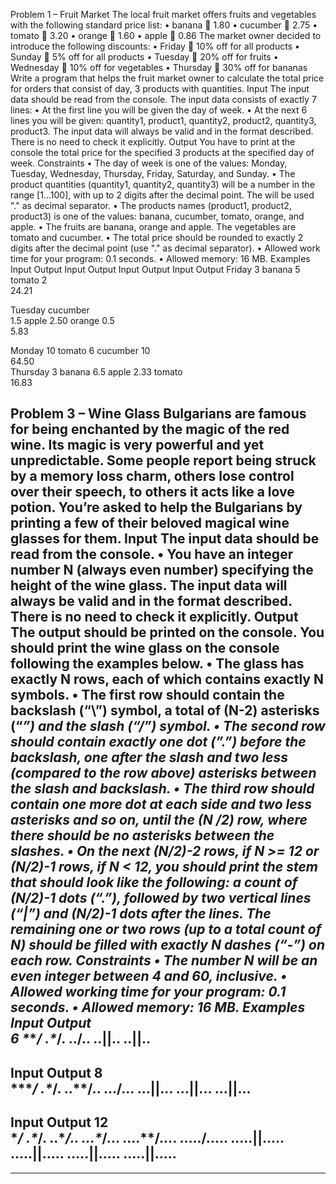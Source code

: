 
Problem 1 – Fruit Market
The local fruit market offers fruits and vegetables with the following standard price list:
•	banana  1.80
•	cucumber  2.75
•	tomato  3.20
•	orange  1.60
•	apple  0.86	The market owner decided to introduce the following discounts:
•	Friday  10% off for all products
•	Sunday  5% off for all products
•	Tuesday  20% off for fruits
•	Wednesday  10% off for vegetables
•	Thursday  30% off for bananas
Write a program that helps the fruit market owner to calculate the total price for orders that consist of day, 3 products with quantities.
Input
The input data should be read from the console. The input data consists of exactly 7 lines:
•	At the first line you will be given the day of week. 
•	At the next 6 lines you will be given: quantity1, product1, quantity2, product2, quantity3, product3.
The input data will always be valid and in the format described. There is no need to check it explicitly.
Output
You have to print at the console the total price for the specified 3 products at the specified day of week.
Constraints
•	The day of week is one of the values: Monday, Tuesday, Wednesday, Thursday, Friday, Saturday, and Sunday. 
•	The product quantities (quantity1, quantity2, quantity3) will be a number in the range [1…100], with up to 2 digits after the decimal point. The will be used "." as decimal separator.
•	The products names (product1, product2, product3) is one of the values: banana, cucumber, tomato, orange, and apple.
•	The fruits are banana, orange and apple. The vegetables are tomato and cucumber.
•	The total price should be rounded to exactly 2 digits after the decimal point (use "." as decimal separator).
•	Allowed work time for your program: 0.1 seconds.
•	Allowed memory: 16 MB.
Examples
Input	Output		Input	Output		Input	Output		Input	Output
Friday
3
banana
5
tomato
2      
       24.21

Tuesday
cucumber			
1.5
apple
2.50
orange
0.5     
       5.83

Monday
10
tomato
6
cucumber
10      
         64.50	
Thursday
3
banana
6.5
apple
2.33
tomato	
        16.83

Problem 3 – Wine Glass
Bulgarians are famous for being enchanted by the magic of the red wine. Its magic is very powerful and yet unpredictable. Some people report being struck by a memory loss charm, others lose control over their speech, to others it acts like a love potion. You’re asked to help the Bulgarians by printing a few of their beloved magical wine glasses for them.
Input
The input data should be read from the console.
•	You have an integer number N (always even number) specifying the height of the wine glass.
The input data will always be valid and in the format described. There is no need to check it explicitly.
Output
The output should be printed on the console. You should print the wine glass on the console following the examples below.
•	The glass has exactly N rows, each of which contains exactly N symbols. 
•	The first row should contain the backslash (“\”) symbol, a total of (N-2) asterisks (“*”) and the slash (“/”) symbol.
•	The second row should contain exactly one dot (”.”) before the backslash, one after the slash and two less (compared to the row above) asterisks between the slash and backslash.
•	The third row should contain one more dot at each side and two less asterisks and so on, until the (N /2) row, where there should be no asterisks between the slashes.
•	On the next (N/2)-2 rows, if N >= 12 or (N/2)-1 rows, if N < 12, you should print the stem that should look like the following: a count of (N/2)-1 dots (“.”), followed by two vertical lines (“|”) and (N/2)-1 dots after the lines. The remaining one or two rows (up to a total count of N) should be filled with exactly N dashes (“-”) on each row.
Constraints
•	The number N will be an even integer between 4 and 60, inclusive.
•	Allowed working time for your program: 0.1 seconds.
•	Allowed memory: 16 MB.
Examples
Input	Output				
6
\****/
.\**/.
..\/..
..||..
..||..
------	
Input	Output
8	
\******/
.\****/.
..\**/..
...\/...
...||...
...||...
...||...
--------

Input	Output
12	
\**********/
.\********/.
..\******/..
...\****/...
....\**/....
.....\/.....
.....||.....
.....||.....
.....||.....
.....||.....
------------
------------


